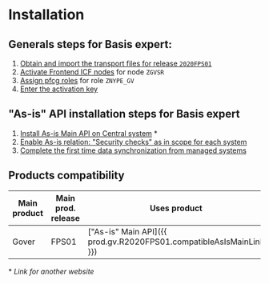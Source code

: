 # Installation

## Generals steps for Basis expert:

1. [Obtain and import the transport files for release `2020FPS01`](../inst/step-1.md)
2. [Activate Frontend ICF nodes](../inst/step-2.md) for node `ZGVSR`
3. [Assign pfcg roles](../inst/step-4.md) for role `ZNYPE_GV`
4. [Enter the activation key](../inst/step-5.md)
## "As-is" API installation steps for Basis expert

1. [Install As-is Main API on Central system](https://help.fioritracker.org/V2020/asis/SPS02/inst-cen/) *
2. [Enable As-is relation: "Security checks" as in scope for each system](../inst/step-6.md)
3. [Complete the first time data synchronization from managed systems](../inst/step-7.md)

## Products compatibility
    
| Main product | Main prod. release | Uses product | Compatible release  |
| -------------| ------- | ------------- | ------------------- |
| Gover        | FPS01   | ["As-is" Main API]({{ prod.gv.R2020FPS01.compatibleAsIsMainLink }})        | {{ prod.gv.R2020FPS01.compatibleAsIsMainRel }}               |


\* *Link for another website*